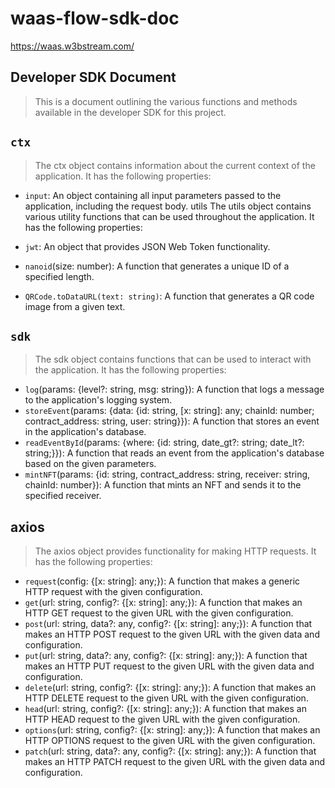 # waas-flow-sdk-doc
https://waas.w3bstream.com/

## Developer SDK Document
> This is a document outlining the various functions and methods available in the developer SDK for this project.

## `ctx`

> The ctx object contains information about the current context of the application. It has the following properties:

 - `input`: An object containing all input parameters passed to the application, including the request body.
utils
The utils object contains various utility functions that can be used throughout the application. It has the following properties:

 - `jwt`: An object that provides JSON Web Token functionality.
 - `nanoid`(size: number): A function that generates a unique ID of a specified length.
 - `QRCode.toDataURL(text: string)`: A function that generates a QR code image from a given text.

## `sdk`
> The sdk object contains functions that can be used to interact with the application. It has the following properties:

 - `log`(params: {level?: string, msg: string}): A function that logs a message to the application's logging system.
 - `storeEvent`(params: {data: {id: string, [x: string]: any; chainId: number; contract_address: string, user: string}}): A function that stores an event in the application's database.
- `readEventById`(params: {where: {id: string, date_gt?: string; date_lt?: string;}}): A function that reads an event from the application's database based on the given parameters.
- `mintNFT`(params: {id: string, contract_address: string, receiver: string, chainId: number}): A function that mints an NFT and sends it to the specified receiver.

## axios
> The axios object provides functionality for making HTTP requests. It has the following properties:

- `request`(config: {[x: string]: any;}): A function that makes a generic HTTP request with the given configuration.
- `get`(url: string, config?: {[x: string]: any;}): A function that makes an HTTP GET request to the given URL with the given configuration.
- `post`(url: string, data?: any, config?: {[x: string]: any;}): A function that makes an HTTP POST request to the given URL with the given data and configuration.
- `put`(url: string, data?: any, config?: {[x: string]: any;}): A function that makes an HTTP PUT request to the given URL with the given data and configuration.
- `delete`(url: string, config?: {[x: string]: any;}): A function that makes an HTTP DELETE request to the given URL with the given configuration.
- `head`(url: string, config?: {[x: string]: any;}): A function that makes an HTTP HEAD request to the given URL with the given configuration.
- `options`(url: string, config?: {[x: string]: any;}): A function that makes an HTTP OPTIONS request to the given URL with the given configuration.
- `patch`(url: string, data?: any, config?: {[x: string]: any;}): A function that makes an HTTP PATCH request to the given URL with the given data and configuration.
